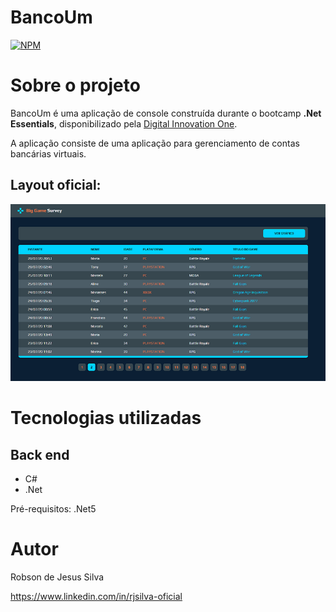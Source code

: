 # BancoUm

[![NPM](https://img.shields.io/github/license/rjsilvaoficial/BancoUm)](https://github.com/rjsilvaoficial/BancoUm/blob/master/LICENSE) 

# Sobre o projeto

BancoUm é uma aplicação de console construída durante o bootcamp **.Net Essentials**, disponibilizado pela [Digital Innovation One](https://web.digitalinnovation.one").

A aplicação consiste de uma aplicação para gerenciamento de contas bancárias virtuais.

## Layout oficial:
![Web 1](https://github.com/acenelio/assets/raw/main/sds1/web1.png)


# Tecnologias utilizadas
## Back end
- C#
- .Net

Pré-requisitos: .Net5

# Autor

Robson de Jesus Silva

https://www.linkedin.com/in/rjsilva-oficial

